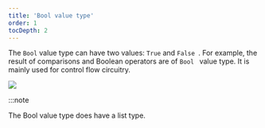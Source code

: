 ```yaml
---
title: 'Bool value type'
order: 1
tocDepth: 2
---
```


The ``` Bool ``` value type can have two values: ``` True ``` and ```False ```. For example, the result of comparisons and Boolean operators are of ```Bool ``` value type. It is mainly used for control flow circuitry.

![](/Images/Examples/BoolExample.gif)

:::note

The Bool value type does have a list type.